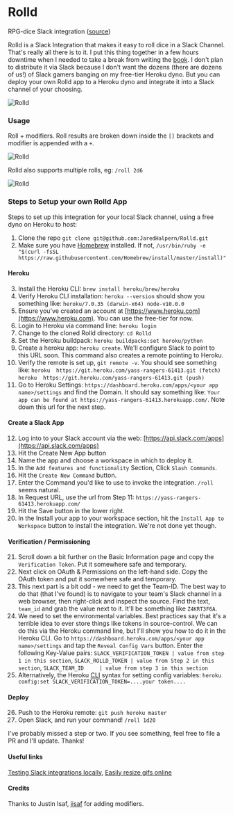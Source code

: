 # Rolld
RPG-dice Slack integration ([source](https://github.com/JaredHalpern/Rolld))

Rolld is a Slack Integration that makes it easy to roll dice in a Slack Channel. That's really all there is to it. I put this thing together in a few hours downtime when I needed to take a break from writing the [book](https://amzn.to/2J2ItUa). I don't plan to distribute it via Slack because I don't want the dozens (there are dozens of us!) of Slack gamers banging on my free-tier Heroku dyno. But you can deploy your own Rolld app to a Heroku dyno and integrate it into a Slack channel of your choosing.


![Rolld](https://i.imgur.com/LPPo1BS.gif)


### Usage

Roll + modifiers. Roll results are broken down inside the `[]` brackets and modifier is appended with a `+`.

![Rolld](https://i.imgur.com/aL5LdwM.png)

Rolld also supports multiple rolls, eg: `/roll 2d6`

![Rolld](https://i.imgur.com/wWfiY08.png)

### Steps to Setup your own Rolld App

Steps to set up this integration for your local Slack channel, using a free dyno on Heroku to host:

1. Clone the repo `git clone git@github.com:JaredHalpern/Rolld.git`
2. Make sure you have [Homebrew](https://brew.sh/) installed. If not, `/usr/bin/ruby -e "$(curl -fsSL https://raw.githubusercontent.com/Homebrew/install/master/install)"`

#### Heroku

3. Install the Heroku CLI: `brew install heroku/brew/heroku`
4. Verify Heroku CLI installation: 
  `heroku --version` should show you something like: 
  `heroku/7.0.35 (darwin-x64) node-v10.0.0`
5. Ensure you've created an account at [https://www.heroku.com](https://www.heroku.com). You can use the free-tier for now.
6. Login to Heroku via command line: `heroku login`
7. Change to the cloned Rolld directory: `cd Rolld`
8. Set the Heroku buildpack: `heroku buildpacks:set heroku/python`
9. Create a heroku app: `heroku create`. We'll configure Slack to point to this URL soon. This command also creates a remote pointing to Heroku.
10. Verify the remote is set up, `git remote -v`.
You should see something like: 
  `heroku  https://git.heroku.com/yass-rangers-61413.git (fetch)`
  `heroku  https://git.heroku.com/yass-rangers-61413.git (push)`
11. Go to Heroku Settings: `https://dashboard.heroku.com/apps/<your app name>/settings` and find the Domain. 
  It should say something like: `Your app can be found at https://yass-rangers-61413.herokuapp.com/`. Note down this url for the next step.

#### Create a Slack App

12. Log into to your Slack account via the web: [https://api.slack.com/apps](https://api.slack.com/apps)
13. Hit the Create New App button
14. Name the app and choose a workspace in which to deploy it.
15. In the `Add features and functionality` Section, Click `Slash Commands`.
16. Hit the `Create New Command` button.
17. Enter the Command you'd like to use to invoke the integration. `/roll` seems natural.
18. In Request URL, use the url from Step 11: `https://yass-rangers-61413.herokuapp.com/`
19. Hit the Save button in the lower right.
20. In the Install your app to your workspace section, hit the `Install App to Workspace` button to install the integration. We're not done yet though.

#### Verification / Permissioning

21. Scroll down a bit further on the Basic Information page and copy the `Verification Token`. Put it somewhere safe and temporary.
22. Next click on OAuth & Permissions on the left-hand side. Copy the OAuth token and put it somewhere safe and temporary.
23. This next part is a bit odd - we need to get the Team-ID. The best way to do that (that I've found) is to navigate to your team's Slack channel in a web browser, then right-click and inspect the source. Find the text, `team_id` and grab the value next to it. It'll be something like `Z4KRT3F6A`.
24. We need to set the environmental variables. Best practices say that it's a terrible idea to ever store things like tokens in source-control. We can do this via the Heroku command line, but I'll show you how to do it in the Heroku CLI. Go to `https://dashboard.heroku.com/apps/<your app name>/settings` and tap the `Reveal Config Vars` button. Enter the following Key-Value pairs: `SLACK_VERIFICATION_TOKEN | value from step 1 in this section`, `SLACK_ROLLD_TOKEN | value from Step 2 in this section`, `SLACK_TEAM_ID     | value from step 3 in this section`
25. Alternatively, the Heroku [CLI](https://devcenter.heroku.com/articles/config-vars) syntax for setting config variables: `heroku config:set SLACK_VERIFICATION_TOKEN=....your token....`

#### Deploy

26. Push to the Heroku remote: `git push heroku master`
27. Open Slack, and run your command! `/roll 1d20`

I've probably missed a step or two. If you see something, feel free to file a PR and I'll update. Thanks!

#### Useful links
[Testing Slack integrations locally](https://api.slack.com/tutorials/tunneling-with-ngrok), [Easily resize gifs online](https://ezgif.com/)

#### Credits
Thanks to Justin Isaf, [jisaf](https://github.com/jisaf) for adding modifiers.